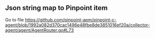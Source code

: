 ## Json string map to Pinpoint item

Go to file https://github.com/pinpoint-apm/pinpoint-c-agent/blob/1992a082d370cac1496e48fbe8de3851016ef20a/collector-agent/agent/AgentRouter.go#L73
